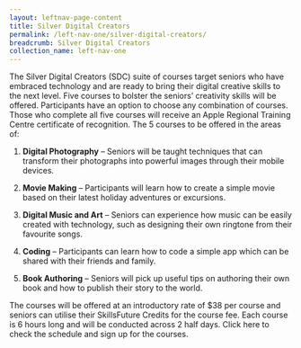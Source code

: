 ```yaml
---
layout: leftnav-page-content
title: Silver Digital Creators
permalink: /left-nav-one/silver-digital-creators/
breadcrumb: Silver Digital Creators
collection_name: left-nav-one
---
```


The Silver Digital Creators (SDC) suite of courses target seniors who have embraced technology and are ready to bring their digital creative skills to the next level. Five courses to bolster the seniors’ creativity skills will be offered. Participants have an option to choose any combination of courses. Those who complete all five courses will receive an Apple Regional Training Centre certificate of recognition. The 5 courses to be offered in the areas of:

1. **Digital Photography** – Seniors will be taught techniques that can transform their photographs into powerful images through their mobile devices.

2. **Movie Making** – Participants will learn how to create a simple movie based on their latest holiday adventures or excursions.

3. **Digital Music and Art** – Seniors can experience how music can be easily created with technology, such as designing their own ringtone from their favourite songs.

4. **Coding** – Participants can learn how to code a simple app which can be shared with their friends and family.

5. **Book Authoring** – Seniors will pick up useful tips on authoring their own book and how to publish their story to the world.

The courses will be offered at an introductory rate of $38 per course and seniors can utilise their SkillsFuture Credits for the course fee. Each course is 6 hours long and will be conducted across 2 half days. Click here to check the schedule and sign up for the courses.
